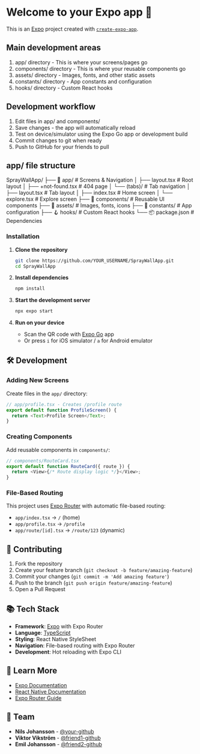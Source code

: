 # Welcome to your Expo app 👋

This is an [Expo](https://expo.dev) project created with [`create-expo-app`](https://www.npmjs.com/package/create-expo-app).

## Main development areas

1. app/ directory - This is where your screens/pages go
2. components/ directory - This is where your reusable components go
3. assets/ directory - Images, fonts, and other static assets
4. constants/ directory - App constants and configuration
5. hooks/ directory - Custom React hooks

## Development workflow

1. Edit files in app/ and components/
2. Save changes - the app will automatically reload
3. Test on device/simulator using the Expo Go app or development build
4. Commit changes to git when ready
5. Push to GitHub for your friends to pull
## app/ file structure

SprayWallApp/
├── 📱 app/ # Screens & Navigation
│ ├── layout.tsx # Root layout
│ ├── +not-found.tsx # 404 page
│ └── (tabs)/ # Tab navigation
│ ├── layout.tsx # Tab layout
│ ├── index.tsx # Home screen
│ └── explore.tsx # Explore screen
├── 🧩 components/ # Reusable UI components
├── 🎨 assets/ # Images, fonts, icons
├── 🔧 constants/ # App configuration
├── 🪝 hooks/ # Custom React hooks
└── 📦 package.json # Dependencies

### Installation

1. **Clone the repository**
   ```bash
   git clone https://github.com/YOUR_USERNAME/SprayWallApp.git
   cd SprayWallApp
   ```

2. **Install dependencies**
   ```bash
   npm install
   ```

3. **Start the development server**
   ```bash
   npx expo start
   ```

4. **Run on your device**
   - Scan the QR code with [Expo Go](https://expo.dev/go) app
   - Or press `i` for iOS simulator / `a` for Android emulator

## 🛠️ Development

### Adding New Screens
Create files in the `app/` directory:
```typescript
// app/profile.tsx - Creates /profile route
export default function ProfileScreen() {
  return <Text>Profile Screen</Text>;
}
```

### Creating Components
Add reusable components in `components/`:
```typescript
// components/RouteCard.tsx
export default function RouteCard({ route }) {
  return <View>{/* Route display logic */}</View>;
}
```

### File-Based Routing
This project uses [Expo Router](https://docs.expo.dev/router/introduction/) with automatic file-based routing:
- `app/index.tsx` → `/` (home)
- `app/profile.tsx` → `/profile`
- `app/route/[id].tsx` → `/route/123` (dynamic)

## 🤝 Contributing

1. Fork the repository
2. Create your feature branch (`git checkout -b feature/amazing-feature`)
3. Commit your changes (`git commit -m 'Add amazing feature'`)
4. Push to the branch (`git push origin feature/amazing-feature`)
5. Open a Pull Request

## 📚 Tech Stack

- **Framework**: [Expo](https://expo.dev) with Expo Router
- **Language**: [TypeScript](https://www.typescriptlang.org)
- **Styling**: React Native StyleSheet
- **Navigation**: File-based routing with Expo Router
- **Development**: Hot reloading with Expo CLI

## 📖 Learn More

- [Expo Documentation](https://docs.expo.dev/)
- [React Native Documentation](https://reactnative.dev/docs/getting-started)
- [Expo Router Guide](https://docs.expo.dev/router/introduction/)

## 👥 Team

- **Nils Johansson** - [@your-github](https://github.com/nisselol)
- **Viktor Vikström** - [@friend1-github](https://github.com/viktorvikstrom)
- **Emil Johansson** - [@friend2-github](https://github.com/emilempe)

